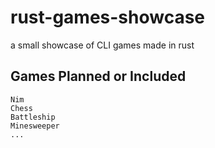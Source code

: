 # rust-games-showcase

a small showcase of CLI games made in rust

## Games Planned or Included
```
Nim
Chess
Battleship
Minesweeper
...
